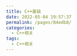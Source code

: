 ```yaml
---
title: C++基础
date: 2022-05-04 19:57:37
permalink: /pages/84edb8/
categories:
  - C++相关
tags:
  - C++相关
---
```

